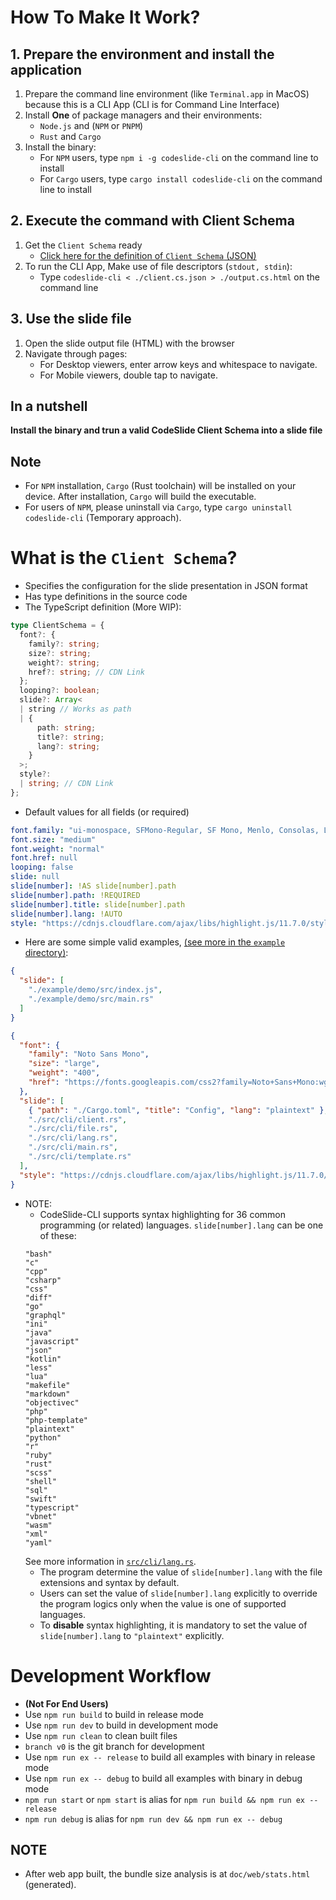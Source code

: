 # How To Make It Work?
## 1. Prepare the environment and install the application
1. Prepare the command line environment (like `Terminal.app` in MacOS)
   because this is a CLI App (CLI is for Command Line Interface)
2. Install **One** of package managers and their environments:
   - `Node.js` and (`NPM` or `PNPM`)
   - `Rust` and `Cargo`
3. Install the binary:
   - For `NPM` users, type `npm i -g codeslide-cli` on the command line to install
   - For `Cargo` users, type `cargo install codeslide-cli` on the command line to install

## 2. Execute the command with Client Schema
1. Get the `Client Schema` ready
   - [Click here for the definition of `Client Schema` (JSON)](#what-is-the-client-schema)
2. To run the CLI App,
   Make use of file descriptors (`stdout, stdin`):
   - Type `codeslide-cli < ./client.cs.json > ./output.cs.html` on the command line

## 3. Use the slide file
1. Open the slide output file (HTML) with the browser
2. Navigate through pages:
   - For Desktop viewers, enter arrow keys and whitespace to navigate.
   - For Mobile viewers, double tap to navigate.

## In a nutshell
**Install the binary and trun a valid CodeSlide Client Schema into a slide file**

## Note
- For `NPM` installation, `Cargo` (Rust toolchain) will be installed
  on your device. After installation, `Cargo` will build the executable.
- For users of `NPM`, please uninstall via `Cargo`,
  type `cargo uninstall codeslide-cli` (Temporary approach).

# What is the `Client Schema`?
- Specifies the configuration for the slide presentation in JSON format
- Has type definitions in the source code
- The TypeScript definition (More WIP):
```ts
type ClientSchema = {
  font?: {
    family?: string;
    size?: string;
    weight?: string;
    href?: string; // CDN Link
  };
  looping?: boolean;
  slide?: Array<
  | string // Works as path
  | {
      path: string;
      title?: string;
      lang?: string;
    }
  >;
  style?:
  | string; // CDN Link
};
```
- Default values for all fields (or required)
```yml
font.family: "ui-monospace, SFMono-Regular, SF Mono, Menlo, Consolas, Liberation Mono, monospace"
font.size: "medium"
font.weight: "normal"
font.href: null
looping: false
slide: null
slide[number]: !AS slide[number].path
slide[number].path: !REQUIRED
slide[number].title: slide[number].path
slide[number].lang: !AUTO
style: "https://cdnjs.cloudflare.com/ajax/libs/highlight.js/11.7.0/styles/github-dark.min.css"
```
- Here are some simple valid examples,
  [(see more in the `example` directory)](https://github.com/AsherJingkongChen/codeslide-cli/tree/main/example):
```json
{
  "slide": [
    "./example/demo/src/index.js",
    "./example/demo/src/main.rs"
  ]
}
```
```json
{
  "font": {
    "family": "Noto Sans Mono",
    "size": "large",
    "weight": "400",
    "href": "https://fonts.googleapis.com/css2?family=Noto+Sans+Mono:wght@400;500;600&display=swap"
  },
  "slide": [
    { "path": "./Cargo.toml", "title": "Config", "lang": "plaintext" },
    "./src/cli/client.rs",
    "./src/cli/file.rs",
    "./src/cli/lang.rs",
    "./src/cli/main.rs",
    "./src/cli/template.rs"
  ],
  "style": "https://cdnjs.cloudflare.com/ajax/libs/highlight.js/11.7.0/styles/atom-one-dark.min.css"
}
```
- NOTE:
  - CodeSlide-CLI supports syntax highlighting for 36 common programming (or related) languages. `slide[number].lang` can be one of these:
  ```
  "bash"
  "c"
  "cpp"
  "csharp"
  "css"
  "diff"
  "go"
  "graphql"
  "ini"
  "java"
  "javascript"
  "json"
  "kotlin"
  "less"
  "lua"
  "makefile"
  "markdown"
  "objectivec"
  "php"
  "php-template"
  "plaintext"
  "python"
  "r"
  "ruby"
  "rust"
  "scss"
  "shell"
  "sql"
  "swift"
  "typescript"
  "vbnet"
  "wasm"
  "xml"
  "yaml"
  ```
  See more information in [`src/cli/lang.rs`](https://github.com/AsherJingkongChen/codeslide-cli/tree/main/src/cli/lang.rs).
  - The program determine the value of `slide[number].lang` with the file extensions and syntax by default.
  - Users can set the value of `slide[number].lang` explicitly to override the program logics only when the value is one of supported languages.
  - To **disable** syntax highlighting, it is mandatory to set the value of `slide[number].lang` to `"plaintext"` explicitly.

# Development Workflow
- **(Not For End Users)**
- Use `npm run build` to build in release mode
- Use `npm run dev` to build in development mode
- Use `npm run clean` to clean built files
- `branch v0` is the git branch for development
- Use `npm run ex -- release` to build all examples with binary in release mode
- Use `npm run ex -- debug` to build all examples with binary in debug mode
- `npm run start` or `npm start` is alias for
  `npm run build && npm run ex -- release`
- `npm run debug` is alias for `npm run dev && npm run ex -- debug`

## NOTE
- After web app built, the bundle size analysis is at `doc/web/stats.html`
  (generated).
